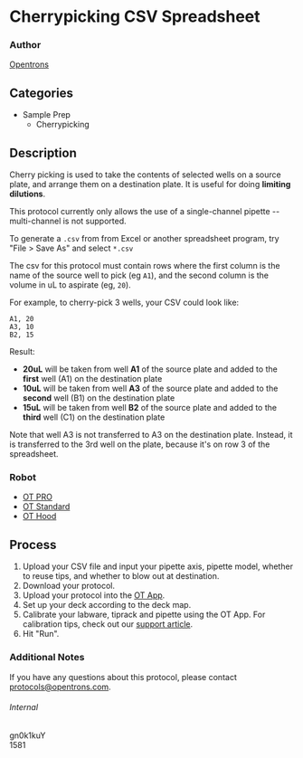 # Cherrypicking CSV Spreadsheet

### Author
[Opentrons](https://opentrons.com/)

## Categories
* Sample Prep
    * Cherrypicking

## Description
Cherry picking is used to take the contents of selected wells on a source plate, and arrange them on a destination plate. It is useful for doing **limiting dilutions**.

This protocol currently only allows the use of a single-channel pipette -- multi-channel is not supported.

To generate a `.csv` from from Excel or another spreadsheet program, try "File > Save As" and select `*.csv`

The csv for this protocol must contain rows where the first column is the name of the source well to pick (eg `A1`), and the second column is the volume in uL to aspirate (eg, `20`).

For example, to cherry-pick 3 wells, your CSV could look like:

```
A1, 20
A3, 10
B2, 15
```

Result:
* **20uL** will be taken from well **A1** of the source plate and added to the **first** well (A1) on the destination plate
* **10uL** will be taken from well **A3** of the source plate and added to the **second** well (B1) on the destination plate
* **15uL** will be taken from well **B2** of the source plate and added to the **third** well (C1) on the destination plate

Note that well A3 is not transferred to A3 on the destination plate. Instead, it is transferred to the 3rd well on the plate, because it's on row 3 of the spreadsheet.

### Robot
* [OT PRO](https://opentrons.com/ot-one-pro)
* [OT Standard](https://opentrons.com/ot-one-standard)
* [OT Hood](https://opentrons.com/ot-one-hood)

## Process
1. Upload your CSV file and input your pipette axis, pipette model, whether to reuse tips, and whether to blow out at destination.
2. Download your protocol.
3. Upload your protocol into the [OT App](https://opentrons.com/ot-app).
4. Set up your deck according to the deck map.
5. Calibrate your labware, tiprack and pipette using the OT App. For calibration tips, check out our [support article](https://support.opentrons.com/ot-2/getting-started-software-setup/deck-calibration).
6. Hit "Run".

### Additional Notes
If you have any questions about this protocol, please contact protocols@opentrons.com.

###### Internal
gn0k1kuY  
1581
